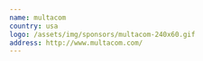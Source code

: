 ```yaml
---
name: multacom
country: usa
logo: /assets/img/sponsors/multacom-240x60.gif
address: http://www.multacom.com/
---
```

